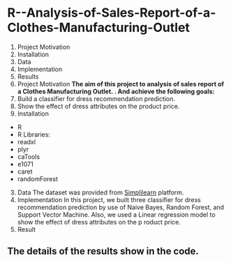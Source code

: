 # R--Analysis-of-Sales-Report-of-a-Clothes-Manufacturing-Outlet

1. Project Motivation
2. Installation
3. Data
4. Implementation
5. Results
1. Project Motivation
**The aim of this project to analysis of sales report of a Clothes Manufacturing Outlet. . And achieve the following
goals:**
1. Build a classifier for dress recommendation prediction.
2. Show the effect of dress attributes on the product price.
2. Installation
- R
- R Libraries:
- readxl
- plyr
- caTools
- e1071
- caret
- randomForest
3. Data
The dataset was provided from [Simplilearn](https://www.simplilearn.com/) platform.
4. Implementation
In this project, we built three classifier for dress recommendation prediction by use of Naive Bayes, Random Forest,
and Support Vector Machine. Also, we used a Linear regression model to show the effect of dress attributes on the p
roduct price.
5. Result
## The details of the results show in the code.
